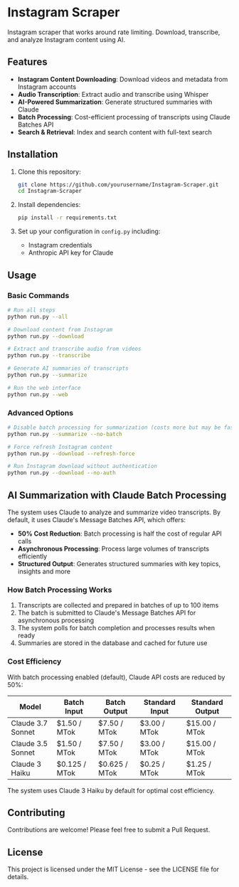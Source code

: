 # Instagram Scraper

Instagram scraper that works around rate limiting. Download, transcribe, and analyze Instagram content using AI.

## Features

- **Instagram Content Downloading**: Download videos and metadata from Instagram accounts
- **Audio Transcription**: Extract audio and transcribe using Whisper
- **AI-Powered Summarization**: Generate structured summaries with Claude
- **Batch Processing**: Cost-efficient processing of transcripts using Claude Batches API
- **Search & Retrieval**: Index and search content with full-text search

## Installation

1. Clone this repository:
   ```bash
   git clone https://github.com/yourusername/Instagram-Scraper.git
   cd Instagram-Scraper
   ```

2. Install dependencies:
   ```bash
   pip install -r requirements.txt
   ```

3. Set up your configuration in `config.py` including:
   - Instagram credentials
   - Anthropic API key for Claude

## Usage

### Basic Commands

```bash
# Run all steps
python run.py --all

# Download content from Instagram
python run.py --download

# Extract and transcribe audio from videos
python run.py --transcribe 

# Generate AI summaries of transcripts
python run.py --summarize

# Run the web interface
python run.py --web
```

### Advanced Options

```bash
# Disable batch processing for summarization (costs more but may be faster for small datasets)
python run.py --summarize --no-batch

# Force refresh Instagram content
python run.py --download --refresh-force

# Run Instagram download without authentication 
python run.py --download --no-auth
```

## AI Summarization with Claude Batch Processing

The system uses Claude to analyze and summarize video transcripts. By default, it uses Claude's Message Batches API, which offers:

- **50% Cost Reduction**: Batch processing is half the cost of regular API calls
- **Asynchronous Processing**: Process large volumes of transcripts efficiently
- **Structured Output**: Generates structured summaries with key topics, insights and more

### How Batch Processing Works

1. Transcripts are collected and prepared in batches of up to 100 items
2. The batch is submitted to Claude's Message Batches API for asynchronous processing
3. The system polls for batch completion and processes results when ready
4. Summaries are stored in the database and cached for future use

### Cost Efficiency

With batch processing enabled (default), Claude API costs are reduced by 50%:

| Model              | Batch Input   | Batch Output  | Standard Input | Standard Output |
|--------------------|---------------|---------------|----------------|-----------------|
| Claude 3.7 Sonnet  | $1.50 / MTok  | $7.50 / MTok  | $3.00 / MTok   | $15.00 / MTok   |
| Claude 3.5 Sonnet  | $1.50 / MTok  | $7.50 / MTok  | $3.00 / MTok   | $15.00 / MTok   |
| Claude 3 Haiku     | $0.125 / MTok | $0.625 / MTok | $0.25 / MTok   | $1.25 / MTok    |

The system uses Claude 3 Haiku by default for optimal cost efficiency.

## Contributing

Contributions are welcome! Please feel free to submit a Pull Request.

## License

This project is licensed under the MIT License - see the LICENSE file for details.
